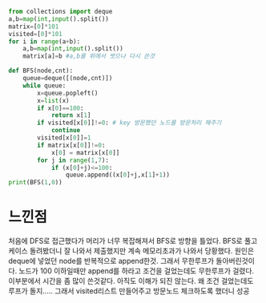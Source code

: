 ```py
from collections import deque
a,b=map(int,input().split())
matrix=[0]*101
visited=[0]*101
for i in range(a+b):
    a,b=map(int,input().split())
    matrix[a]=b #a,b를 위에서 썻으나 다시 쓴것

def BFS(node,cnt):
    queue=deque([(node,cnt)])
    while queue:
        x=queue.popleft()
        x=list(x)
        if x[0]==100:
            return x[1]
        if visited[x[0]]!=0: # key 방문했던 노드를 방문처리 해주기
            continue
        visited[x[0]]=1
        if matrix[x[0]]!=0:
            x[0] = matrix[x[0]]
        for j in range(1,7):
            if (x[0]+j)<=100:
                queue.append((x[0]+j,x[1]+1))
print(BFS(1,0))
```
<h1>느낀점</h1>
처음에 DFS로 접근했다가 머리가 너무 복잡해져서 BFS로 방향을 틀었다.
BFS로 풀고 케이스 돌려봤더니 잘 나와서 제출했지만 계속 메모리초과가 나와서 당황했다.
원인은 deque에 넣었던 node를 반복적으로 append한것.
그래서 무한루프가 돌아버린것이다. 노드가 100 이하일때만 append를 하라고 조건을 걸었는데도 무한루프가 걸렸다.
이부분에서 시간을 좀 많이 쓴것같다. 아직도 이해가 되진 않는다. 왜 조건 걸었는데도 루프가 돌지.....
그래서 visited리스트 만들어주고 방문노드 체크하도록 했더니 성공
